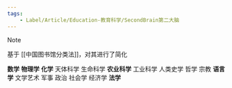 ```yaml
---
tags:
    - Label/Article/Education-教育科学/SecondBrain第二大脑
---
```


> [!note]
> 基于 [[中国图书馆分类法]]，对其进行了简化

**数学**
**物理学**
**化学**
天体科学
生命科学
**农业科学**
工业科学
人类史学
哲学
宗教
**语言学**
文学艺术
军事
政治
社会学
经济学
**法学**
